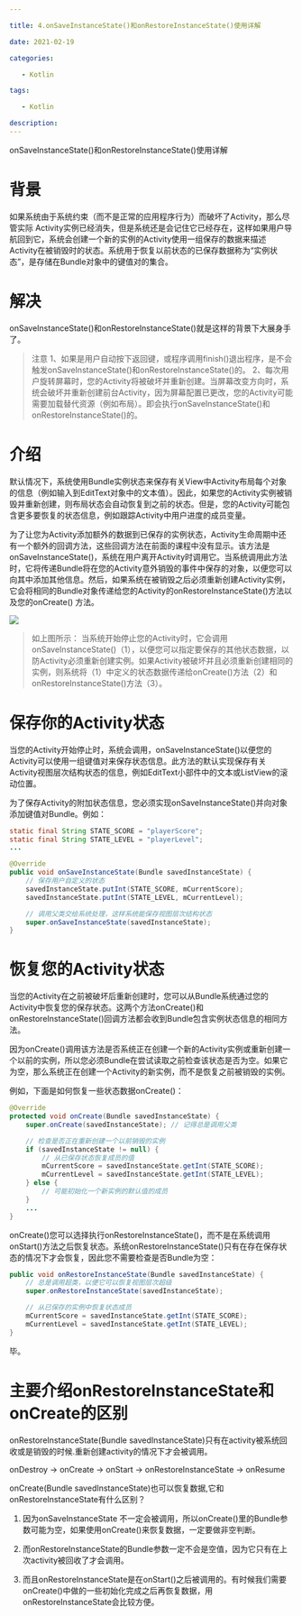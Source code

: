 ```yaml
---

title: 4.onSaveInstanceState()和onRestoreInstanceState()使用详解

date: 2021-02-19

categories:

   - Kotlin

tags:

   - Kotlin

description: ​
---
```

onSaveInstanceState()和onRestoreInstanceState()使用详解

# 背景
如果系统由于系统约束（而不是正常的应用程序行为）而破坏了Activity，那么尽管实际 Activity实例已经消失，但是系统还是会记住它已经存在，这样如果用户导航回到它，系统会创建一个新的实例的Activity使用一组保存的数据来描述Activity在被销毁时的状态。系统用于恢复以前状态的已保存数据称为“实例状态”，是存储在Bundle对象中的键值对的集合。

# 解决
onSaveInstanceState()和onRestoreInstanceState()就是这样的背景下大展身手了。

> 注意
> 1、如果是用户自动按下返回键，或程序调用finish()退出程序，是不会触发onSaveInstanceState()和onRestoreInstanceState()的。
> 2、每次用户旋转屏幕时，您的Activity将被破坏并重新创建。当屏幕改变方向时，系统会破坏并重新创建前台Activity，因为屏幕配置已更改，您的Activity可能需要加载替代资源（例如布局）。即会执行onSaveInstanceState()和onRestoreInstanceState()的。

# 介绍

默认情况下，系统使用Bundle实例状态来保存有关View中Activity布局每个对象的信息（例如输入到EditText对象中的文本值）。因此，如果您的Activity实例被销毁并重新创建，则布局状态会自动恢复到之前的状态。但是，您的Activity可能包含更多要恢复的状态信息，例如跟踪Activity中用户进度的成员变量。

为了让您为Activity添加额外的数据到已保存的实例状态，Activity生命周期中还有一个额外的回调方法，这些回调方法在前面的课程中没有显示。该方法是onSaveInstanceState()，系统在用户离开Activity时调用它。当系统调用此方法时，它将传递Bundle将在您的Activity意外销毁的事件中保存的对象，以便您可以向其中添加其他信息。然后，如果系统在被销毁之后必须重新创建Activity实例，它会将相同的Bundle对象传递给您的Activity的onRestoreInstanceState()方法以及您的onCreate() 方法。

![](https://cdn.jsdelivr.net/gh/fanshanhong/note-image/on_save_bundle_state.png)

> 如上图所示：
当系统开始停止您的Activity时，它会调用onSaveInstanceState()（1），以便您可以指定要保存的其他状态数据，以防Activity必须重新创建实例。如果Activity被破坏并且必须重新创建相同的实例，则系统将（1）中定义的状态数据传递给onCreate()方法（2）和onRestoreInstanceState()方法（3）。

# 保存你的Activity状态

当您的Activity开始停止时，系统会调用，onSaveInstanceState()以便您的Activity可以使用一组键值对来保存状态信息。此方法的默认实现保存有关Activity视图层次结构状态的信息，例如EditText小部件中的文本或ListView的滚动位置。

为了保存Activity的附加状态信息，您必须实现onSaveInstanceState()并向对象添加键值对Bundle。例如：


```java
static final String STATE_SCORE = "playerScore";
static final String STATE_LEVEL = "playerLevel";
...

@Override
public void onSaveInstanceState(Bundle savedInstanceState) {
    // 保存用户自定义的状态
    savedInstanceState.putInt(STATE_SCORE, mCurrentScore);
    savedInstanceState.putInt(STATE_LEVEL, mCurrentLevel);

    // 调用父类交给系统处理，这样系统能保存视图层次结构状态
    super.onSaveInstanceState(savedInstanceState);
}
```


# 恢复您的Activity状态

当您的Activity在之前被破坏后重新创建时，您可以从Bundle系统通过您的Activity中恢复您的保存状态。这两个方法onCreate()和onRestoreInstanceState()回调方法都会收到Bundle包含实例状态信息的相同方法。

因为onCreate()调用该方法是否系统正在创建一个新的Activity实例或重新创建一个以前的实例，所以您必须Bundle在尝试读取之前检查该状态是否为空。如果它为空，那么系统正在创建一个Activity的新实例，而不是恢复之前被销毁的实例。

例如，下面是如何恢复一些状态数据onCreate()：

```java
@Override
protected void onCreate(Bundle savedInstanceState) {
    super.onCreate(savedInstanceState); // 记得总是调用父类

    // 检查是否正在重新创建一个以前销毁的实例
    if (savedInstanceState != null) {
        // 从已保存状态恢复成员的值
        mCurrentScore = savedInstanceState.getInt(STATE_SCORE);
        mCurrentLevel = savedInstanceState.getInt(STATE_LEVEL);
    } else {
        // 可能初始化一个新实例的默认值的成员
    }
    ...
}
```


onCreate()您可以选择执行onRestoreInstanceState()，而不是在系统调用onStart()方法之后恢复状态。系统onRestoreInstanceState()只有在存在保存状态的情况下才会恢复，因此您不需要检查是否Bundle为空：

```java
public void onRestoreInstanceState(Bundle savedInstanceState) {
    // 总是调用超类，以便它可以恢复视图层次超级
    super.onRestoreInstanceState(savedInstanceState);

    // 从已保存的实例中恢复状态成员
    mCurrentScore = savedInstanceState.getInt(STATE_SCORE);
    mCurrentLevel = savedInstanceState.getInt(STATE_LEVEL);
}
```


毕。




# 主要介绍onRestoreInstanceState和onCreate的区别
 
onRestoreInstanceState(Bundle savedInstanceState)只有在activity被系统回收或是销毁的时候.重新创建activity的情况下才会被调用。
 

onDestroy -> onCreate -> onStart -> onRestoreInstanceState -> onResume 
 

 

onCreate(Bundle savedInstanceState)也可以恢复数据,它和onRestoreInstanceState有什么区别？
 

1. 因为onSaveInstanceState 不一定会被调用，所以onCreate()里的Bundle参数可能为空，如果使用onCreate()来恢复数据，一定要做非空判断。

2. 而onRestoreInstanceState的Bundle参数一定不会是空值，因为它只有在上次activity被回收了才会调用。

3. 而且onRestoreInstanceState是在onStart()之后被调用的。有时候我们需要onCreate()中做的一些初始化完成之后再恢复数据，用onRestoreInstanceState会比较方便。